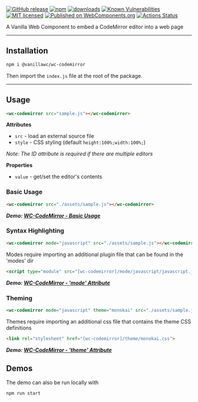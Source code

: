 [![GitHub release](https://img.shields.io/github/v/release/vanillawc/wc-codemirror.svg)](https://github.com/vanillawc/wc-codemirror/releases)
[![npm](https://badgen.net/npm/v/@vanillawc/wc-codemirror)](https://www.npmjs.com/package/@vanillawc/wc-codemirror)
[![downloads](https://badgen.net/npm/dt/@vanillawc/wc-codemirror)](https://www.npmjs.com/package/@vanillawc/wc-codemirror)
[![Known Vulnerabilities](https://snyk.io/test/npm/@vanillawc/wc-codemirror/badge.svg)](https://snyk.io/test/npm/@vanillawc/wc-codemirror)
[![MIT licensed](https://img.shields.io/badge/license-MIT-blue.svg)](https://raw.githubusercontent.com/vanillawc/wc-codemirror/master/LICENSE)
[![Published on WebComponents.org](https://img.shields.io/badge/webcomponents.org-published-blue.svg)](https://www.webcomponents.org/element/@vanillawc/wc-codemirror)
[![Actions Status](https://github.com/vanillawc/wc-codemirror/workflows/Release/badge.svg)](https://github.com/vanillawc/wc-codemirror/actions)

A Vanilla Web Component to embed a CodeMirror editor into a web page

 <!-- TODO: Add video graphic here -->

-----

## Installation

```sh
npm i @vanillawc/wc-codemirror
```

Then import the `index.js` file at the root of the package.

-----

## Usage

```html
<wc-codemirror src="sample.js"></wc-codemirror>
```

**Attributes**

- `src` - load an external source file
- `style` - CSS styling (default `height:100%;width:100%;`)

*Note: The ID attribute is required if there are multiple editors*

**Properties**

- `value` - get/set the editor's contents

### Basic Usage

```html
<wc-codemirror src="./assets/sample.js"></wc-codemirror>
```

***Demo: [WC-CodeMirror - Basic Usage][]***

### Syntax Highlighting

```html
<wc-codemirror mode="javascript" src="./assets/sample.js"></wc-codemirror>
```

Modes require importing an additional plugin file that can be found in the 'modes' dir

```html
<script type="module" src="[wc-codemirror]/mode/javascript/javascript.js"></script>
```

***Demo: [WC-CodeMirror - 'mode' Attribute][]***

### Theming

```html
<wc-codemirror mode="javascript" theme="monokai" src="./assets/sample.js"></wc-codemirror>
```

Themes require importing an additional css file that contains the theme CSS definitions 

```html
<link rel="stylesheet" href="[wc-codemirror]/theme/monokai.css">
```

***Demo: [WC-CodeMirror - 'theme' Attribute][]***

## Demos

The demo can also be run locally with

```sh
npm run start
```

[WC-CodeMirror - Basic Usage]: https://vanillawc.github.io/wc-codemirror/demo/basic-usage.html
[WC-CodeMirror - 'mode' Attribute]: https://vanillawc.github.io/wc-codemirror/demo/mode-attribute.html
[WC-CodeMirror - 'theme' Attribute]: https://vanillawc.github.io/wc-codemirror/demo/theme-attribute.html
